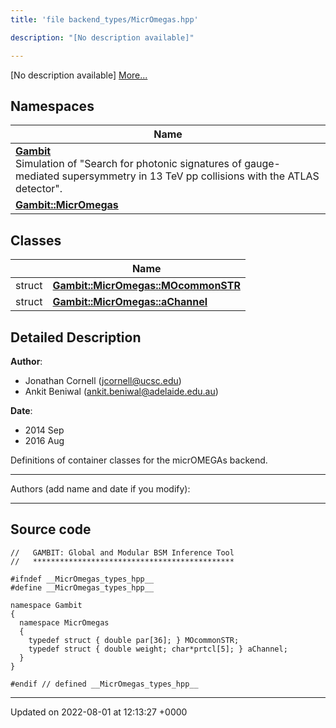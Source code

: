 ```yaml
---
title: 'file backend_types/MicrOmegas.hpp'

description: "[No description available]"

---
```







[No description available] [More...](#detailed-description)

## Namespaces

| Name           |
| -------------- |
| **[Gambit](/documentation/code/namespaces/namespacegambit/)** <br>Simulation of "Search for photonic signatures of gauge-mediated supersymmetry in 13 TeV pp collisions with the ATLAS detector".  |
| **[Gambit::MicrOmegas](/documentation/code/namespaces/namespacegambit_1_1micromegas/)**  |

## Classes

|                | Name           |
| -------------- | -------------- |
| struct | **[Gambit::MicrOmegas::MOcommonSTR](/documentation/code/classes/structgambit_1_1micromegas_1_1mocommonstr/)**  |
| struct | **[Gambit::MicrOmegas::aChannel](/documentation/code/classes/structgambit_1_1micromegas_1_1achannel/)**  |

## Detailed Description


**Author**: 

  * Jonathan Cornell ([jcornell@ucsc.edu](mailto:jcornell@ucsc.edu)) 
  * Ankit Beniwal ([ankit.beniwal@adelaide.edu.au](mailto:ankit.beniwal@adelaide.edu.au)) 


**Date**: 

  * 2014 Sep
  * 2016 Aug


Definitions of container classes for the micrOMEGAs backend.



------------------

Authors (add name and date if you modify):



------------------




## Source code

```
//   GAMBIT: Global and Modular BSM Inference Tool
//   *********************************************

#ifndef __MicrOmegas_types_hpp__
#define __MicrOmegas_types_hpp__

namespace Gambit
{
  namespace MicrOmegas
  {
    typedef struct { double par[36]; } MOcommonSTR;
    typedef struct { double weight; char*prtcl[5]; } aChannel;
  }
}

#endif // defined __MicrOmegas_types_hpp__
```


-------------------------------

Updated on 2022-08-01 at 12:13:27 +0000
